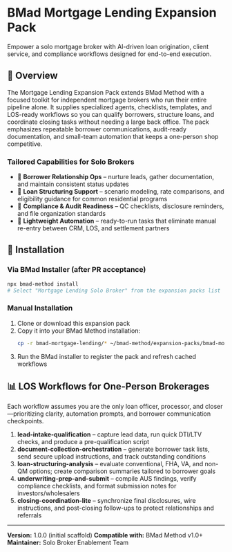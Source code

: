# BMad Mortgage Lending Expansion Pack

Empower a solo mortgage broker with AI-driven loan origination, client service, and compliance workflows designed for end-to-end execution.

## 🏦 Overview

The Mortgage Lending Expansion Pack extends BMad Method with a focused toolkit for independent mortgage brokers who run their entire pipeline alone. It supplies specialized agents, checklists, templates, and LOS-ready workflows so you can qualify borrowers, structure loans, and coordinate closing tasks without needing a large back office. The pack emphasizes repeatable borrower communications, audit-ready documentation, and small-team automation that keeps a one-person shop competitive.

### Tailored Capabilities for Solo Brokers

- 🤝 **Borrower Relationship Ops** – nurture leads, gather documentation, and maintain consistent status updates
- 🧮 **Loan Structuring Support** – scenario modeling, rate comparisons, and eligibility guidance for common residential programs
- 📂 **Compliance & Audit Readiness** – QC checklists, disclosure reminders, and file organization standards
- 🔁 **Lightweight Automation** – ready-to-run tasks that eliminate manual re-entry between CRM, LOS, and settlement partners

## 🚀 Installation

### Via BMad Installer (after PR acceptance)

```bash
npx bmad-method install
# Select "Mortgage Lending Solo Broker" from the expansion packs list
```

### Manual Installation

1. Clone or download this expansion pack
2. Copy it into your BMad Method installation:
   ```bash
   cp -r bmad-mortgage-lending/* ~/bmad-method/expansion-packs/bmad-mortgage-lending/
   ```
3. Run the BMad installer to register the pack and refresh cached workflows

## 📊 LOS Workflows for One-Person Brokerages

Each workflow assumes you are the only loan officer, processor, and closer—prioritizing clarity, automation prompts, and borrower communication checkpoints.

1. **lead-intake-qualification** – capture lead data, run quick DTI/LTV checks, and produce a pre-qualification script
2. **document-collection-orchestration** – generate borrower task lists, send secure upload instructions, and track outstanding conditions
3. **loan-structuring-analysis** – evaluate conventional, FHA, VA, and non-QM options; create comparison summaries tailored to borrower goals
4. **underwriting-prep-and-submit** – compile AUS findings, verify compliance checklists, and format submission notes for investors/wholesalers
5. **closing-coordination-lite** – synchronize final disclosures, wire instructions, and post-closing follow-ups to protect relationships and referrals

---

**Version:** 1.0.0 (initial scaffold)
**Compatible with:** BMad Method v1.0+
**Maintainer:** Solo Broker Enablement Team
